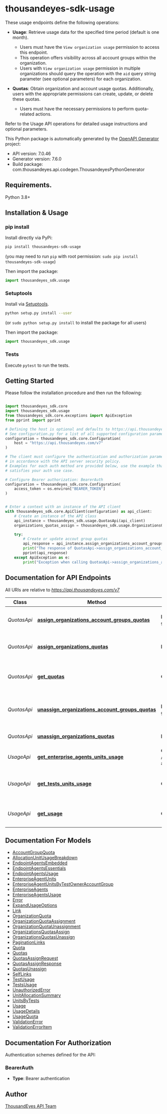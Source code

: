 # thousandeyes-sdk-usage

These usage endpoints define the following operations:

* **Usage**: Retrieve usage data for the specified time period (default is one month).
    
    * Users must have the `View organization usage` permission to access this endpoint.
    * This operation offers visibility across all account groups within the organization.
    * Users with `View organization usage` permission in multiple organizations should query the operation with the `aid` query string parameter (see optional parameters) for each organization.

* **Quotas**: Obtain organization and account usage quotas. Additionally, users with the appropriate permissions can create, update, or delete these quotas.
    
    * Users must have the necessary permissions to perform quota-related actions.

Refer to the Usage API operations for detailed usage instructions and optional parameters.


This Python package is automatically generated by the [OpenAPI Generator](https://openapi-generator.tech) project:

- API version: 7.0.46
- Generator version: 7.6.0
- Build package: com.thousandeyes.api.codegen.ThousandeyesPythonGenerator

## Requirements.

Python 3.8+

## Installation & Usage
### pip install

Install directly via PyPi:

```sh
pip install thousandeyes-sdk-usage
```
(you may need to run `pip` with root permission: `sudo pip install thousandeyes-sdk-usage`)

Then import the package:
```python
import thousandeyes_sdk.usage
```

### Setuptools

Install via [Setuptools](http://pypi.python.org/pypi/setuptools).

```sh
python setup.py install --user
```
(or `sudo python setup.py install` to install the package for all users)

Then import the package:
```python
import thousandeyes_sdk.usage
```

### Tests

Execute `pytest` to run the tests.

## Getting Started

Please follow the installation procedure and then run the following:

```python

import thousandeyes_sdk.core
import thousandeyes_sdk.usage
from thousandeyes_sdk.core.exceptions import ApiException
from pprint import pprint

# Defining the host is optional and defaults to https://api.thousandeyes.com/v7
# See configuration.py for a list of all supported configuration parameters.
configuration = thousandeyes_sdk.core.Configuration(
    host = "https://api.thousandeyes.com/v7"
)

# The client must configure the authentication and authorization parameters
# in accordance with the API server security policy.
# Examples for each auth method are provided below, use the example that
# satisfies your auth use case.

# Configure Bearer authorization: BearerAuth
configuration = thousandeyes_sdk.core.Configuration(
    access_token = os.environ["BEARER_TOKEN"]
)


# Enter a context with an instance of the API client
with thousandeyes_sdk.core.ApiClient(configuration) as api_client:
    # Create an instance of the API class
    api_instance = thousandeyes_sdk.usage.QuotasApi(api_client)
    organizations_quotas_assign = thousandeyes_sdk.usage.OrganizationsQuotasAssign() # OrganizationsQuotasAssign |  (optional)

    try:
        # Create or update accout group quotas
        api_response = api_instance.assign_organizations_account_groups_quotas(organizations_quotas_assign=organizations_quotas_assign)
        print("The response of QuotasApi->assign_organizations_account_groups_quotas:\n")
        pprint(api_response)
    except ApiException as e:
        print("Exception when calling QuotasApi->assign_organizations_account_groups_quotas: %s\n" % e)

```

## Documentation for API Endpoints

All URIs are relative to *https://api.thousandeyes.com/v7*

Class | Method | HTTP request | Description
------------ | ------------- | ------------- | -------------
*QuotasApi* | [**assign_organizations_account_groups_quotas**](https://github.com/thousandeyes/thousandeyes-sdk-python//tree/main/thousandeyes-sdk-usage/docs/QuotasApi.md#assign_organizations_account_groups_quotas) | **POST** /quotas/account-groups/assign | Create or update accout group quotas
*QuotasApi* | [**assign_organizations_quotas**](https://github.com/thousandeyes/thousandeyes-sdk-python//tree/main/thousandeyes-sdk-usage/docs/QuotasApi.md#assign_organizations_quotas) | **POST** /quotas/assign | Create or update organizations quotas
*QuotasApi* | [**get_quotas**](https://github.com/thousandeyes/thousandeyes-sdk-python//tree/main/thousandeyes-sdk-usage/docs/QuotasApi.md#get_quotas) | **GET** /quotas | Get organization and account group usage quota
*QuotasApi* | [**unassign_organizations_account_groups_quotas**](https://github.com/thousandeyes/thousandeyes-sdk-python//tree/main/thousandeyes-sdk-usage/docs/QuotasApi.md#unassign_organizations_account_groups_quotas) | **POST** /quotas/account-groups/unassign | Remove account group quotas from organizations
*QuotasApi* | [**unassign_organizations_quotas**](https://github.com/thousandeyes/thousandeyes-sdk-python//tree/main/thousandeyes-sdk-usage/docs/QuotasApi.md#unassign_organizations_quotas) | **POST** /quotas/unassign | Remove organization quotas
*UsageApi* | [**get_enterprise_agents_units_usage**](https://github.com/thousandeyes/thousandeyes-sdk-python//tree/main/thousandeyes-sdk-usage/docs/UsageApi.md#get_enterprise_agents_units_usage) | **GET** /usage/units/enterprise-agents | Get enterprise agent usage
*UsageApi* | [**get_tests_units_usage**](https://github.com/thousandeyes/thousandeyes-sdk-python//tree/main/thousandeyes-sdk-usage/docs/UsageApi.md#get_tests_units_usage) | **GET** /usage/units/tests | Get cloud and enterprise agents units usage
*UsageApi* | [**get_usage**](https://github.com/thousandeyes/thousandeyes-sdk-python//tree/main/thousandeyes-sdk-usage/docs/UsageApi.md#get_usage) | **GET** /usage | Get usage information for the last month


## Documentation For Models

 - [AccountGroupQuota](https://github.com/thousandeyes/thousandeyes-sdk-python//tree/main/thousandeyes-sdk-usage/docs/AccountGroupQuota.md)
 - [AllocationUnitUsageBreakdown](https://github.com/thousandeyes/thousandeyes-sdk-python//tree/main/thousandeyes-sdk-usage/docs/AllocationUnitUsageBreakdown.md)
 - [EndpointAgentsEmbedded](https://github.com/thousandeyes/thousandeyes-sdk-python//tree/main/thousandeyes-sdk-usage/docs/EndpointAgentsEmbedded.md)
 - [EndpointAgentsEssentials](https://github.com/thousandeyes/thousandeyes-sdk-python//tree/main/thousandeyes-sdk-usage/docs/EndpointAgentsEssentials.md)
 - [EndpointAgentsUsage](https://github.com/thousandeyes/thousandeyes-sdk-python//tree/main/thousandeyes-sdk-usage/docs/EndpointAgentsUsage.md)
 - [EnterpriseAgentUnits](https://github.com/thousandeyes/thousandeyes-sdk-python//tree/main/thousandeyes-sdk-usage/docs/EnterpriseAgentUnits.md)
 - [EnterpriseAgentUnitsByTestOwnerAccountGroup](https://github.com/thousandeyes/thousandeyes-sdk-python//tree/main/thousandeyes-sdk-usage/docs/EnterpriseAgentUnitsByTestOwnerAccountGroup.md)
 - [EnterpriseAgents](https://github.com/thousandeyes/thousandeyes-sdk-python//tree/main/thousandeyes-sdk-usage/docs/EnterpriseAgents.md)
 - [EnterpriseAgentsUsage](https://github.com/thousandeyes/thousandeyes-sdk-python//tree/main/thousandeyes-sdk-usage/docs/EnterpriseAgentsUsage.md)
 - [Error](https://github.com/thousandeyes/thousandeyes-sdk-python//tree/main/thousandeyes-sdk-usage/docs/Error.md)
 - [ExpandUsageOptions](https://github.com/thousandeyes/thousandeyes-sdk-python//tree/main/thousandeyes-sdk-usage/docs/ExpandUsageOptions.md)
 - [Link](https://github.com/thousandeyes/thousandeyes-sdk-python//tree/main/thousandeyes-sdk-usage/docs/Link.md)
 - [OrganizationQuota](https://github.com/thousandeyes/thousandeyes-sdk-python//tree/main/thousandeyes-sdk-usage/docs/OrganizationQuota.md)
 - [OrganizationQuotaAssignment](https://github.com/thousandeyes/thousandeyes-sdk-python//tree/main/thousandeyes-sdk-usage/docs/OrganizationQuotaAssignment.md)
 - [OrganizationQuotaUnassignment](https://github.com/thousandeyes/thousandeyes-sdk-python//tree/main/thousandeyes-sdk-usage/docs/OrganizationQuotaUnassignment.md)
 - [OrganizationsQuotasAssign](https://github.com/thousandeyes/thousandeyes-sdk-python//tree/main/thousandeyes-sdk-usage/docs/OrganizationsQuotasAssign.md)
 - [OrganizationsQuotasUnassign](https://github.com/thousandeyes/thousandeyes-sdk-python//tree/main/thousandeyes-sdk-usage/docs/OrganizationsQuotasUnassign.md)
 - [PaginationLinks](https://github.com/thousandeyes/thousandeyes-sdk-python//tree/main/thousandeyes-sdk-usage/docs/PaginationLinks.md)
 - [Quota](https://github.com/thousandeyes/thousandeyes-sdk-python//tree/main/thousandeyes-sdk-usage/docs/Quota.md)
 - [Quotas](https://github.com/thousandeyes/thousandeyes-sdk-python//tree/main/thousandeyes-sdk-usage/docs/Quotas.md)
 - [QuotasAssignRequest](https://github.com/thousandeyes/thousandeyes-sdk-python//tree/main/thousandeyes-sdk-usage/docs/QuotasAssignRequest.md)
 - [QuotasAssignResponse](https://github.com/thousandeyes/thousandeyes-sdk-python//tree/main/thousandeyes-sdk-usage/docs/QuotasAssignResponse.md)
 - [QuotasUnassign](https://github.com/thousandeyes/thousandeyes-sdk-python//tree/main/thousandeyes-sdk-usage/docs/QuotasUnassign.md)
 - [SelfLinks](https://github.com/thousandeyes/thousandeyes-sdk-python//tree/main/thousandeyes-sdk-usage/docs/SelfLinks.md)
 - [TestUsage](https://github.com/thousandeyes/thousandeyes-sdk-python//tree/main/thousandeyes-sdk-usage/docs/TestUsage.md)
 - [TestsUsage](https://github.com/thousandeyes/thousandeyes-sdk-python//tree/main/thousandeyes-sdk-usage/docs/TestsUsage.md)
 - [UnauthorizedError](https://github.com/thousandeyes/thousandeyes-sdk-python//tree/main/thousandeyes-sdk-usage/docs/UnauthorizedError.md)
 - [UnitAllocationSummary](https://github.com/thousandeyes/thousandeyes-sdk-python//tree/main/thousandeyes-sdk-usage/docs/UnitAllocationSummary.md)
 - [UnitsByTests](https://github.com/thousandeyes/thousandeyes-sdk-python//tree/main/thousandeyes-sdk-usage/docs/UnitsByTests.md)
 - [Usage](https://github.com/thousandeyes/thousandeyes-sdk-python//tree/main/thousandeyes-sdk-usage/docs/Usage.md)
 - [UsageDetails](https://github.com/thousandeyes/thousandeyes-sdk-python//tree/main/thousandeyes-sdk-usage/docs/UsageDetails.md)
 - [UsageQuota](https://github.com/thousandeyes/thousandeyes-sdk-python//tree/main/thousandeyes-sdk-usage/docs/UsageQuota.md)
 - [ValidationError](https://github.com/thousandeyes/thousandeyes-sdk-python//tree/main/thousandeyes-sdk-usage/docs/ValidationError.md)
 - [ValidationErrorItem](https://github.com/thousandeyes/thousandeyes-sdk-python//tree/main/thousandeyes-sdk-usage/docs/ValidationErrorItem.md)


<a id="documentation-for-authorization"></a>
## Documentation For Authorization


Authentication schemes defined for the API:
<a id="BearerAuth"></a>
### BearerAuth

- **Type**: Bearer authentication


## Author

<a href="mailto:api-team@thousandeyes.com">ThousandEyes API Team </a>


